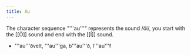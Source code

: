 ```yaml
---
title: Au
---
```


The character sequence "'''au'''" represents the sound /öí/, you start with the [[Ö]] sound and end with the [[Í]] sound. 

* '''au'''ðvelt, '''au'''ga, b'''au'''ð, l'''au'''f